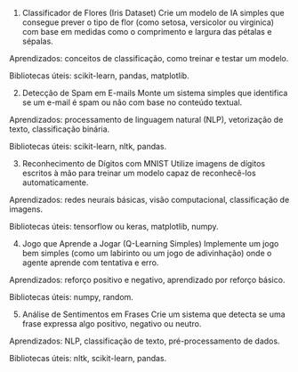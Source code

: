 1. Classificador de Flores (Iris Dataset)
Crie um modelo de IA simples que consegue prever o tipo de flor (como setosa, versicolor ou virginica) com base em medidas como o comprimento e largura das pétalas e sépalas.

Aprendizados: conceitos de classificação, como treinar e testar um modelo.

Bibliotecas úteis: scikit-learn, pandas, matplotlib.

2. Detecção de Spam em E-mails
Monte um sistema simples que identifica se um e-mail é spam ou não com base no conteúdo textual.

Aprendizados: processamento de linguagem natural (NLP), vetorização de texto, classificação binária.

Bibliotecas úteis: scikit-learn, nltk, pandas.

3. Reconhecimento de Dígitos com MNIST
Utilize imagens de dígitos escritos à mão para treinar um modelo capaz de reconhecê-los automaticamente.

Aprendizados: redes neurais básicas, visão computacional, classificação de imagens.

Bibliotecas úteis: tensorflow ou keras, matplotlib, numpy.

4. Jogo que Aprende a Jogar (Q-Learning Simples)
Implemente um jogo bem simples (como um labirinto ou um jogo de adivinhação) onde o agente aprende com tentativa e erro.

Aprendizados: reforço positivo e negativo, aprendizado por reforço básico.

Bibliotecas úteis: numpy, random.

5. Análise de Sentimentos em Frases
Crie um sistema que detecta se uma frase expressa algo positivo, negativo ou neutro.

Aprendizados: NLP, classificação de texto, pré-processamento de dados.

Bibliotecas úteis: nltk, scikit-learn, pandas.
